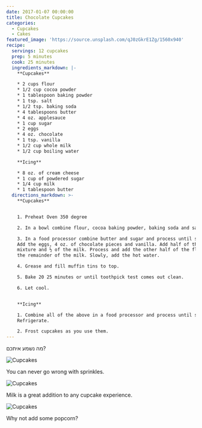 ```yaml
---
date: 2017-01-07 00:00:00
title: Chocolate Cupcakes
categories:
  - Cupcakes
  - Cakes
featured_image: 'https://source.unsplash.com/qJ0zGkrE1Zg/1560x940'
recipe:
  servings: 12 cupcakes
  prep: 5 minutes
  cook: 25 minutes
  ingredients_markdown: |-
    **Cupcakes**

    * 2 cups flour
    * 1/2 cup cocoa powder
    * 1 tablespoon baking powder
    * 1 tsp. salt
    * 1/2 tsp. baking soda
    * 4 tablespoons butter
    * 4 oz. applesauce
    * 1 cup sugar
    * 2 eggs
    * 4 oz. chocolate
    * 1 tsp. vanilla
    * 1/2 cup whole milk
    * 1/2 cup boiling water

    **Icing**

    * 8 oz. of cream cheese
    * 1 cup of powdered sugar
    * 1/4 cup milk
    * 1 tablespoon butter
  directions_markdown: >-
    **Cupcakes**


    1. Preheat Oven 350 degree

    2. In a bowl combine flour, cocoa baking powder, baking soda and salt.

    3. In a food processor combine butter and sugar and process until smooth.
    Add the eggs, 4 oz. of chocolate pieces and vanilla. Add half of the flour
    mixture and ½ of the milk. Process and add the other half of the flour and
    the remainder of the milk. Slowly, add the hot water.

    4. Grease and fill muffin tins to top.

    5. Bake 20 25 minutes or until toothpick test comes out clean.

    6. Let cool.


    **Icing**

    1. Combine all of the above in a food processor and process until smooth.
    Refrigerate.

    2. Frost cupcakes as you use them.
---
```


מה נשמע איתכם?

![Cupcakes](https://images.unsplash.com/photo-1448131063153-f1e240f98a72?w=1560&amp;h=940&amp;fit=crop)

You can never go wrong with sprinkles.

![Cupcakes](https://images.unsplash.com/photo-1420730614543-e39f93134b0d?w=1560&amp;h=940&amp;fit=crop)

Milk is a great addition to any cupcake experience.

![Cupcakes](https://images.unsplash.com/photo-1457508252818-162dc1934c2f?w=1560&amp;h=940&amp;fit=crop)

Why not add some popcorn?